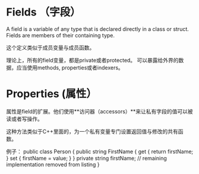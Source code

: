 # Fields （字段）

A field is a variable of any type that is declared directly in a class or struct. 
Fields are members of their containing type.

这个定义类似于成员变量与成员函数。

理论上，所有的field变量，都是private或者protected。
可以暴露给外界的数据，应当使用methods, properties或者indexers。

# Properties (属性）

属性是field的扩展。他们使用**访问器（accessors）**来让私有字段的值可以被读或者写操作。

这种方法类似于C++里面的，为一个私有变量专门设置返回值与修改的共有函数。

例子：
    public class Person
    {
        public string FirstName
        {
            get { return firstName; }
            set { firstName = value; }
        }
        private string firstName;
        // remaining implementation removed from listing
    }
